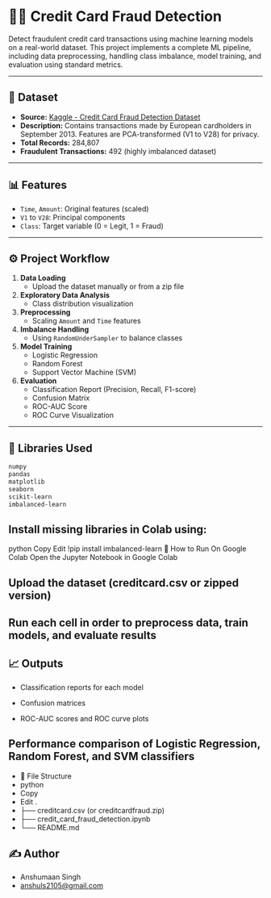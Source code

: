 # 🕵️‍♂️ Credit Card Fraud Detection

Detect fraudulent credit card transactions using machine learning models on a real-world dataset. This project implements a complete ML pipeline, including data preprocessing, handling class imbalance, model training, and evaluation using standard metrics.

---

## 📂 Dataset

- **Source:** [Kaggle - Credit Card Fraud Detection Dataset](https://www.kaggle.com/datasets/mlg-ulb/creditcardfraud)
- **Description:** Contains transactions made by European cardholders in September 2013. Features are PCA-transformed (V1 to V28) for privacy.
- **Total Records:** 284,807  
- **Fraudulent Transactions:** 492 (highly imbalanced dataset)

---

## 📊 Features

- `Time`, `Amount`: Original features (scaled)
- `V1` to `V28`: Principal components
- `Class`: Target variable (0 = Legit, 1 = Fraud)

---

## ⚙️ Project Workflow

1. **Data Loading**
   - Upload the dataset manually or from a zip file
2. **Exploratory Data Analysis**
   - Class distribution visualization
3. **Preprocessing**
   - Scaling `Amount` and `Time` features
4. **Imbalance Handling**
   - Using `RandomUnderSampler` to balance classes
5. **Model Training**
   - Logistic Regression
   - Random Forest
   - Support Vector Machine (SVM)
6. **Evaluation**
   - Classification Report (Precision, Recall, F1-score)
   - Confusion Matrix
   - ROC-AUC Score
   - ROC Curve Visualization

---

## 🧪 Libraries Used

```bash
numpy
pandas
matplotlib
seaborn
scikit-learn
imbalanced-learn
```

## Install missing libraries in Colab using:

python
Copy
Edit
!pip install imbalanced-learn
🚀 How to Run
On Google Colab
Open the Jupyter Notebook in Google Colab

## Upload the dataset (creditcard.csv or zipped version)

## Run each cell in order to preprocess data, train models, and evaluate results

## 📈 Outputs
- Classification reports for each model

- Confusion matrices

- ROC-AUC scores and ROC curve plots

## Performance comparison of Logistic Regression, Random Forest, and SVM classifiers

- 📁 File Structure
- python
- Copy
- Edit
.
- ├── creditcard.csv (or creditcardfraud.zip)
- ├── credit_card_fraud_detection.ipynb
- └── README.md
## ✍️ Author
- Anshumaan Singh
- anshuls2105@gmail.com
